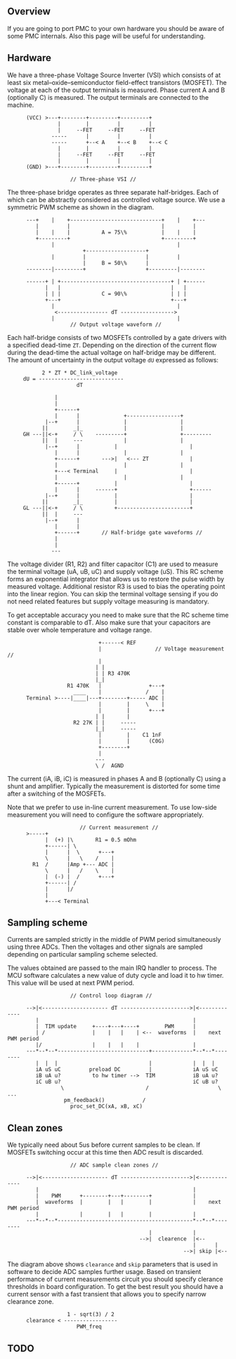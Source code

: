 ## Overview

If you are going to port PMC to your own hardware you should be aware of some
PMC internals. Also this page will be useful for understanding.

## Hardware

We have a three-phase Voltage Source Inverter (VSI) which consists of at least
six metal–oxide–semiconductor field-effect transistors (MOSFET). The voltage at
each of the output terminals is measured. Phase current A and B (optionally C)
is measured. The output terminals are connected to the machine.

```
	  (VCC) >---+--------+---------+---------+
	            |        |         |         |
	            |     --FET     --FET     --FET
	          -----      |         |         |
	          -----      +--< A    +--< B    +--< C
	            |        |         |         |
	            |     --FET     --FET     --FET
	            |        |         |         |
	  (GND) >---+--------+---------+---------+

	                // Three-phase VSI //
```

The three-phase bridge operates as three separate half-bridges. Each of which
can be abstractly considered as controlled voltage source. We use a symmetric
PWM scheme as shown in the diagram.

```
	  ---+    |    +-----------------------------+    |    +---
	     |         |                             |         |
	     |    |    |          A = 75\%           |    |    |
	     +---------+                             +---------+
	          |                                       |
	                    +-------------------+
	          |         |                   |         |
	                    |     B = 50\%      |
	  --------|---------+                   +---------|--------

	  ------+ | +-----------------------------------+ | +------
	        |   |                                   |   |
	        | | |             C = 90\%              | | |
	        +---+                                   +---+
	          |                                       |
	           <---------------- dT ----------------->
	          |                                       |
	                // Output voltage waveform //
```

Each half-bridge consists of two MOSFETs controlled by a gate drivers with a
specified dead-time `ZT`. Depending on the direction of the current flow during
the dead-time the actual voltage on half-bridge may be different. The amount of
uncertainty in the output voltage `dU` expressed as follows:

```
	       2 * ZT * DC_link_voltage
	 dU = ---------------------------
	                  dT

	           |
	           |
	           +------+
	           |      |              +-----------------+
	        |--+      |              |                 |
	       ||        _|_             |                 |
	 GH ---||<-+     / \    ---------+                 +---------
	       ||  |     ---             |                 |
	        |--+      |           |                       |
	           |      |              |                 |
	           +------+       --->|   <--- ZT             |
	           |                     |                 |
	           +---< Terminal     |                       |
	           |                     |                 |
	           +------+           |                       |
	           |      |     ------+                       +------
	        |--+      |           |                       |
	       ||        _|_          |                       |
	 GL ---||<-+     / \          +-----------------------+
	       ||  |     ---
	        |--+      |
	           |      |
	           +------+       // Half-bridge gate waveforms //
	           |
	           |
	          ---
```

The voltage divider (R1, R2) and filter capacitor (C1) are used to measure the
terminal voltage (uA, uB, uC) and supply voltage (uS). This RC scheme forms an
exponential integrator that allows us to restore the pulse width by measured
voltage. Additional resistor R3 is used to bias the operating point into the
linear region. You can skip the terminal voltage sensing if you do not need
related features but supply voltage measuring is mandatory.

To get acceptable accuracy you need to make sure that the RC scheme time
constant is comparable to dT. Also make sure that your capacitors are stable
over whole temperature and voltage range.

```
	                         +------< REF
	                         |                 // Voltage measurement //
	                         |
	                        | |
	                        | | R3 470K
	                        |_|
	               R1 470K   |               +---+
	                 ____    |              /    |
	  Terminal >----|____|---+--------+----- ADC |
	                         |        |     \    |
	                         |        |      +---+
	                        | |       |
	                 R2 27K | |     -----
	                        |_|     -----
	                         |        |    C1 1nF
	                         |        |      (C0G)
	                         +--------+
	                         |
	                        ---
	                        \ /  AGND
```

The current (iA, iB, iC) is measured in phases A and B (optionally C) using a
shunt and amplifier. Typically the measurement is distorted for some time after
a switching of the MOSFETs.

Note that we prefer to use in-line current measurement. To use low-side
measurement you will need to configure the software appropriately.

```
	                   // Current measurement //
	  >-----+
	        |  (+) |\       R1 = 0.5 mOhm
	        +------| \
	        |      |  \      +---+
	        \      |   \    /    |
	    R1  /      |Amp +--- ADC |
	        \      |   /    \    |
	        |  (-) |  /      +---+
	        +------| /
	        |      |/
	        |
	        +---< Terminal
```

## Sampling scheme

Currents are sampled strictly in the middle of PWM period simultaneously using
three ADCs. Then the voltages and other signals are sampled depending on
particular sampling scheme selected.

The values obtained are passed to the main IRQ handler to process. The MCU
software calculates a new value of duty cycle and load it to hw timer. This
value will be used at next PWM period.

```
	                // Control loop diagram //

	  -->|<--------------------- dT ---------------------->|<-------------
	     |                                                 |
	     |  TIM update     +----+---+----+        PWM      |
	     | /               |    |   |    | <--  waveforms  |    next PWM period
	     |/                |    |   |    |                 |
	  ---*--*--*-----------------------------+-------------*--*--*--------
	     |  |  |                             |             |  |  |
	     iA uS uC         preload DC         |             iA uS uC
	     iB uA u?          to hw timer -->  TIM            iB uA u?
         iC uB u?                                          iC uB u?
	             \                          /                      \ ...
	              pm_feedback()            /
	                proc_set_DC(xA, xB, xC)
```

## Clean zones

We typically need about 5us before current samples to be clean. If MOSFETs
switching occur at this time then ADC result is discarded.

```
	                // ADC sample clean zones //

	  -->|<--------------------- dT ---------------------->|<-------------
	     |                                                 |
	     |    PWM      +--------+---+--------+             |
	     |  waveforms  |        |   |        |             |    next PWM period
	     |             |        |   |        |             |
	  ---*--*--*-------------------------------------------*--*--*--------
	                                         |             |
	                                      -->|  clearence  |<--
	                                                       |      |
	                                                    -->| skip |<--
```

The diagram above shows `clearance` and `skip` parameters that is used in
software to decide ADC samples further usage. Based on transient performance of
current measurements circuit you should specify clerance thresholds in board
configuration. To get the best result you should have a current sensor with a
fast transient that allows you to specify narrow clearance zone.

```
	               1 - sqrt(3) / 2
	  clearance < -----------------
	                  PWM_freq
```

## TODO

